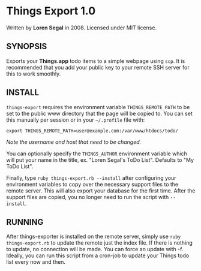 Things Export 1.0
=================

Written by **Loren Segal** in 2008. Licensed under MIT license.


SYNOPSIS
--------

Exports your **Things.app** todo items to a simple webpage using `scp`. It
is recommended that you add your public key to your remote SSH server for
this to work smoothly.


INSTALL
-------

`things-export` requires the environment variable `THINGS_REMOTE_PATH` to be
set to the public www directory that the page will be copied to. You can set
this manually per session or in your `~/.profile` file with:

    export THINGS_REMOTE_PATH=user@example.com:/var/www/htdocs/todo/
    
*Note the username and host that need to be changed.*

You can optionally specify the `THINGS_AUTHOR` environment variable which will
put your name in the title, ex. "Loren Segal's ToDo List". Defaults to "My ToDo List".

Finally, type `ruby things-export.rb --install` after configuring your environment 
variables to copy over the necessary support files to the remote server. This will
also export your database for the first time. After the support files are copied,
you no longer need to run the script with `--install`.


RUNNING
-------

After things-exporter is installed on the remote server, simply use `ruby things-export.rb`
to update the remote just the index file. If there is nothing to update, no connection will
be made. You can force an update with -f. Ideally, you can run this script from a cron-job 
to update your Things todo list every now and then.